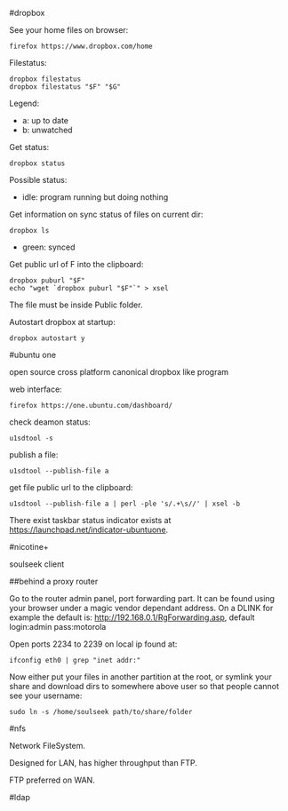 #dropbox

See your home files on browser:

    firefox https://www.dropbox.com/home

Filestatus:

    dropbox filestatus
    dropbox filestatus "$F" "$G"

Legend:

- a: up to date
- b: unwatched

Get status:

    dropbox status

Possible status:

- idle: program running but doing nothing

Get information on sync status of files on current dir:

    dropbox ls

- green: synced

Get public url of F into the clipboard:

    dropbox puburl "$F"
    echo "wget `dropbox puburl "$F"`" > xsel

The file must be inside Public folder.

Autostart dropbox at startup:

    dropbox autostart y

#ubuntu one

open source cross platform canonical dropbox like program

web interface:

    firefox https://one.ubuntu.com/dashboard/

check deamon status:

    u1sdtool -s

publish a file:

    u1sdtool --publish-file a

get file public url to the clipboard:

    u1sdtool --publish-file a | perl -ple 's/.+\s//' | xsel -b

There exist taskbar status indicator exists at <https://launchpad.net/indicator-ubuntuone>.

#nicotine+

soulseek client

##behind a proxy router

Go to the router admin panel, port forwarding part.
It can be found using your browser under a magic vendor dependant address.
On a DLINK for example the default is: <http://192.168.0.1/RgForwarding.asp>,
default login:admin pass:motorola

Open ports 2234 to 2239 on local ip found at:

    ifconfig eth0 | grep "inet addr:"

Now either put your files in another partition at the root, or symlink
your share and download dirs to somewhere above user so that people cannot
see your username:

    sudo ln -s /home/soulseek path/to/share/folder

#nfs

Network FileSystem.

Designed for LAN, has higher throughput than FTP.

FTP preferred on WAN.

#ldap
